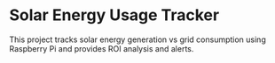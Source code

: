 # Solar Energy Usage Tracker
This project tracks solar energy generation vs grid consumption using Raspberry Pi and provides ROI analysis and alerts.